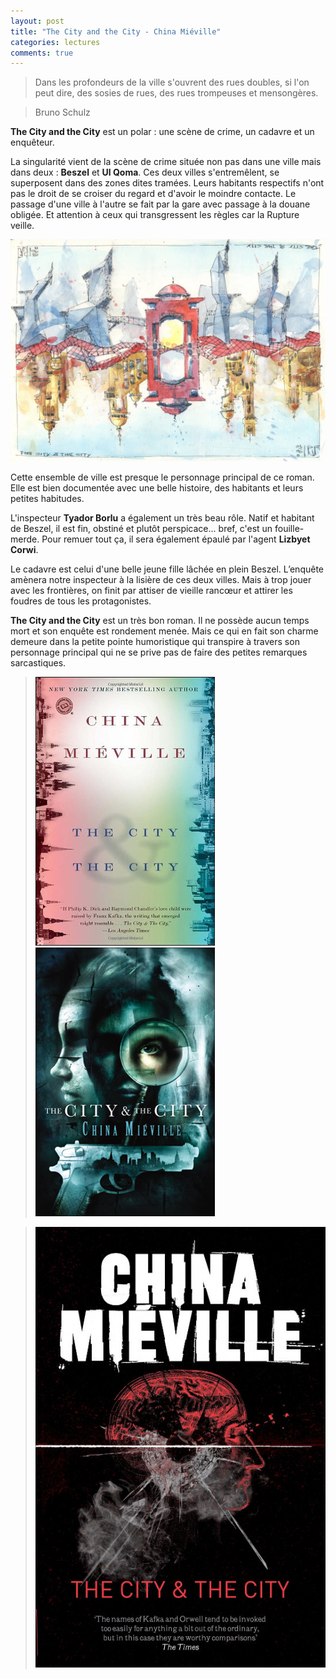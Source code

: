 ```yaml
---
layout: post
title: "The City and the City - China Miéville"
categories: lectures
comments: true
---
```



> Dans les profondeurs de la ville s'ouvrent des rues doubles, si l'on peut dire, des sosies de rues, des rues trompeuses et mensongères.

> Bruno Schulz

**The City and the City** est un polar : une scène de crime, un cadavre et un enquêteur.

La singularité vient de la scène de crime située non pas dans une ville mais dans deux : **Beszel** et **Ul Qoma**. Ces deux villes s'entremêlent, se superposent dans des zones dites tramées. Leurs habitants respectifs n'ont pas le droit de se croiser du regard et d'avoir le moindre contacte. Le passage d'une ville à l'autre se fait par la gare avec passage à la douane obligée. Et attention à ceux qui transgressent les règles car la Rupture veille.

![US](https://github.com/homeostasie/bouquins/raw/master/_pics/lv/mieville_china/tcatc-art.jpeg) 

Cette ensemble de ville est presque le personnage principal de ce roman. Elle est bien documentée avec une belle histoire, des habitants et leurs petites habitudes.

L'inspecteur **Tyador Borlu** a également un très beau rôle. Natif et habitant de Beszel, il est fin, obstiné et plutôt perspicace... bref, c'est un fouille-merde. Pour remuer tout ça, il sera également épaulé par l'agent **Lizbyet Corwi**.

Le cadavre est celui d'une belle jeune fille lâchée en plein Beszel. L’enquête amènera notre inspecteur à la lisière de ces deux villes. Mais à trop jouer avec les frontières, on finit par attiser de vieille rancœur et attirer les foudres de tous les protagonistes. 

**The City and the City** est un très bon roman. Il ne possède aucun temps mort et son enquête est rondement menée. Mais ce qui en fait son charme demeure dans la petite pointe humoristique qui transpire à travers son personnage principal qui ne se prive pas de faire des petites remarques sarcastiques.

> ![US](https://github.com/homeostasie/bouquins/raw/master/_pics/lv/mieville_china/tcatc.jpeg) ![US](https://github.com/homeostasie/bouquins/raw/master/_pics/lv/mieville_china/tcatc-3.jpeg)

> ![US](https://github.com/homeostasie/bouquins/raw/master/_pics/lv/mieville_china/tcatc-2.jpeg) 
